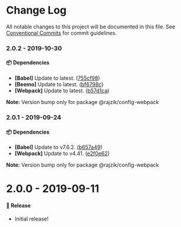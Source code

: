 # Change Log

All notable changes to this project will be documented in this file.
See [Conventional Commits](https://conventionalcommits.org) for commit guidelines.

### 2.0.2 - 2019-10-30

#### 📦 Dependencies

- **[Babel]** Update to latest. ([755cf98](https://github.com/rajzik/nimbus/commit/755cf98))
- **[Beemo]** Update to latest. ([bf6798c](https://github.com/rajzik/nimbus/commit/bf6798c))
- **[Webpack]** Update to latest. ([b57d1ca](https://github.com/rajzik/nimbus/commit/b57d1ca))

**Note:** Version bump only for package @rajzik/config-webpack





### 2.0.1 - 2019-09-24

#### 📦 Dependencies

- **[Babel]** Update to v7.6.2. ([b657a49](https://github.com/rajzik/nimbus/commit/b657a49))
- **[Webpack]** Update to v4.41. ([e2f0e62](https://github.com/rajzik/nimbus/commit/e2f0e62))

**Note:** Version bump only for package @rajzik/config-webpack





# 2.0.0 - 2019-09-11

#### 🎉 Release

- Initial release!
